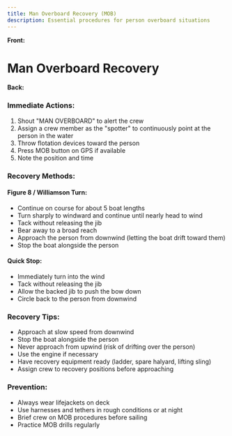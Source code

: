 ```yaml
---
title: Man Overboard Recovery (MOB)
description: Essential procedures for person overboard situations
---
```


**Front:**
# Man Overboard Recovery

**Back:**
<h3>Immediate Actions:</h3>
<ol>
  <li>Shout "MAN OVERBOARD" to alert the crew</li>
  <li>Assign a crew member as the "spotter" to continuously point at the person in the water</li>
  <li>Throw flotation devices toward the person</li>
  <li>Press MOB button on GPS if available</li>
  <li>Note the position and time</li>
</ol>

<div class="recovery-section">
  <h3>Recovery Methods:</h3>

  <h4>Figure 8 / Williamson Turn:</h4>
  <ul>
    <li>Continue on course for about 5 boat lengths</li>
    <li>Turn sharply to windward and continue until nearly head to wind</li>
    <li>Tack without releasing the jib</li>
    <li>Bear away to a broad reach</li>
    <li>Approach the person from downwind (letting the boat drift toward them)</li>
    <li>Stop the boat alongside the person</li>
  </ul>

  <h4>Quick Stop:</h4>
  <ul>
    <li>Immediately turn into the wind</li>
    <li>Tack without releasing the jib</li>
    <li>Allow the backed jib to push the bow down</li>
    <li>Circle back to the person from downwind</li>
  </ul>
</div>

<div class="tips-section">
  <h3>Recovery Tips:</h3>
  <ul>
    <li>Approach at slow speed from downwind</li>
    <li>Stop the boat alongside the person</li>
    <li>Never approach from upwind (risk of drifting over the person)</li>
    <li>Use the engine if necessary</li>
    <li>Have recovery equipment ready (ladder, spare halyard, lifting sling)</li>
    <li>Assign crew to recovery positions before approaching</li>
  </ul>
</div>

<div class="prevention-section">
  <h3>Prevention:</h3>
  <ul>
    <li>Always wear lifejackets on deck</li>
    <li>Use harnesses and tethers in rough conditions or at night</li>
    <li>Brief crew on MOB procedures before sailing</li>
    <li>Practice MOB drills regularly</li>
  </ul>
</div>
